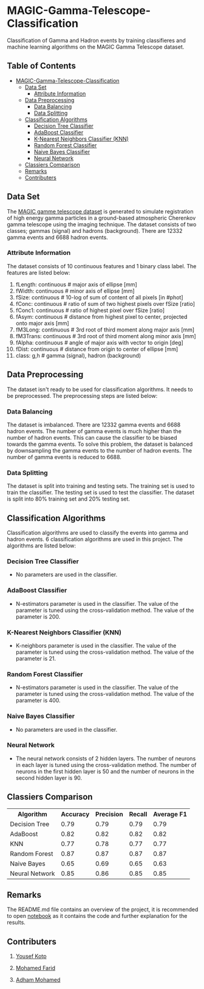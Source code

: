 # MAGIC-Gamma-Telescope-Classification
Classification of Gamma and Hadron events by training classifieres and machine learning algorithms on the MAGIC Gamma Telescope dataset.


## Table of Contents
- [MAGIC-Gamma-Telescope-Classification](#magic-gamma-telescope-classification)
  * [Data Set](#data-set)
    + [Attribute Information](#attribute-information)
  * [Data Preprocessing](#data-preprocessing)
    + [Data Balancing](#data-balancing)
    + [Data Splitting](#data-splitting)
  * [Classification Algorithms](#classification-algorithms)
    + [Decision Tree Classifier](#decision-tree-classifier)
    + [AdaBoost Classifier](#adaboost-classifier)
    + [K-Nearest Neighbors Classifier (KNN)](#k-nearest-neighbors-classifier--knn-)
    + [Random Forest Classifier](#random-forest-classifier)
    + [Naive Bayes Classifier](#naive-bayes-classifier)
    + [Neural Network](#neural-network)
  * [Classiers Comparison](#classiers-comparison)
  * [Remarks](#remarks)
  * [Contributers](#contributers)

## Data Set
The [MAGIC gamme telescope dataset](https://archive.ics.uci.edu/ml/datasets/MAGIC+Gamma+Telescope) is generated to simulate registration of high energy gamma particles in a ground-based atmospheric Cherenkov gamma telescope using the imaging technique. The dataset consists of two classes; gammas (signal) and hadrons (background). There are 12332 gamma events and 6688 hadron events.

### Attribute Information
The dataset consists of 10 continuous features and 1 binary class label. The features are listed below:

1. fLength: continuous # major axis of ellipse [mm]
2. fWidth: continuous # minor axis of ellipse [mm]
3. fSize: continuous # 10-log of sum of content of all pixels [in #phot]
4. fConc: continuous # ratio of sum of two highest pixels over fSize [ratio]
5. fConc1: continuous # ratio of highest pixel over fSize [ratio]
6. fAsym: continuous # distance from highest pixel to center, projected onto major axis [mm]
7. fM3Long: continuous # 3rd root of third moment along major axis [mm]
8. fM3Trans: continuous # 3rd root of third moment along minor axis [mm]
9. fAlpha: continuous # angle of major axis with vector to origin [deg]
10. fDist: continuous # distance from origin to center of ellipse [mm]
11. class: g,h # gamma (signal), hadron (background)

## Data Preprocessing
The dataset isn't ready to be used for classification algorithms. It needs to be preprocessed. The preprocessing steps are listed below:

### Data Balancing
The dataset is imbalanced. There are 12332 gamma events and 6688 hadron events. The number of gamma events is much higher than the number of hadron events. This can cause the classifier to be biased towards the gamma events. To solve this problem, the dataset is balanced by downsampling the gamma events to the number of hadron events. The number of gamma events is reduced to 6688.

### Data Splitting
The dataset is split into training and testing sets. The training set is used to train the classifier. The testing set is used to test the classifier. The dataset is split into 80% training set and 20% testing set.

## Classification Algorithms
Classification algorithms are used to classify the events into gamma and hadron events. 6 classification algorithms are used in this project. The algorithms are listed below:

### Decision Tree Classifier
- No parameters are used in the classifier.

### AdaBoost Classifier
- N-estimators parameter is used in the classifier. The value of the parameter is tuned using the cross-validation method. The value of the parameter is 200.

### K-Nearest Neighbors Classifier (KNN)
- K-neighbors parameter is used in the classifier. The value of the parameter is tuned using the cross-validation method. The value of the parameter is 21.

### Random Forest Classifier
- N-estimators parameter is used in the classifier. The value of the parameter is tuned using the cross-validation method. The value of the parameter is 400.

### Naive Bayes Classifier
- No parameters are used in the classifier.

### Neural Network 
- The neural network consists of 2 hidden layers. The number of neurons in each layer is tuned using the cross-validation method. The number of neurons in the first hidden layer is 50 and the number of neurons in the second hidden layer is 90.

## Classiers Comparison
<table align="center">
    <tr>
        <th>Algorithm</th>
        <th>Accuracy</th>
        <th>Precision</th>
        <th>Recall</th>
        <th>Average F1</th>
    </tr>
  <tr>
    <td>Decision Tree</td>
    <td>0.79</td>
    <td>0.79</td>
    <td>0.79</td>
    <td>0.79</td>
  </tr>
  <tr>
    <td>AdaBoost</td>
    <td>0.82</td>
    <td>0.82</td>
    <td>0.82</td>
    <td>0.82</td>
  </tr>
  <tr>
    <td>KNN</td>
    <td>0.77</td>
    <td>0.78</td>
    <td>0.77</td>
    <td>0.77</td>
  </tr>
  <tr>
    <td>Random Forest</td>
    <td>0.87</td>
    <td>0.87</td>
    <td>0.87</td>
    <td>0.87</td>
  </tr>
  <tr>
    <td>Naive Bayes</td>
    <td>0.65</td>
    <td>0.69</td>
    <td>0.65</td>
    <td>0.63</td>
  </tr>
  <tr>
    <td>Neural Network</td>
    <td>0.85</td>
    <td>0.86</td>
    <td>0.85</td>
    <td>0.85</td>
  </tr>
</table>

## Remarks

The README.md file contains an overview of the project, it is recommended to open [notebook](https://github.com/yousefkotp/MAGIC-Gamma-Telescope-Classification/blob/main/notebook.ipynb) as it contains the code and further explanation for the results.

## Contributers

1. [Yousef Kotp](https://github.com/yousefkotp)

2. [Mohamed Farid](https://github.com/MohamedFarid612)

3. [Adham Mohamed](https://github.com/adhammohamed1)
